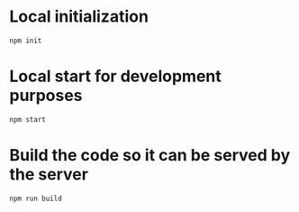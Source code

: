 # Local initialization

```
npm init
```

# Local start for development purposes

```
npm start
```

# Build the code so it can be served by the server

```
npm run build
```
